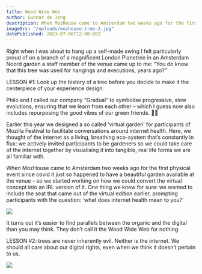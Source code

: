 ```yaml
---
title: Wood Wide Web
author: Gunnar de Jong
description: When MozHouse came to Amsterdam two weeks ago for the first physical event since covid it just so happened to have a beautiful garden available at the venue – so we started working on how we could convert the virtual concept into an IRL version of it.
imageSrc: "/uploads/mozhouse-tree-2.jpg"
datePublished: 2023-07-06T12:00:00Z
---
```


Right when I was about to hang up a self-made swing I felt particularly proud of on a branch of a magnificent London Planetree in an Amsterdam Noord garden a staff member of the venue came up to me: “You do know that this tree was used for hangings and executions, years ago?”

LESSON #1: Look up the history of a tree before you decide to make it the centerpiece of your experience design.

Philo and I called our company “Gradual” to symbolise progressive, slow evolutions, ensuring that we learn from each other – which I guess now also includes repurposing the good vibes of our green friends. 🤷‍♂️

Earlier this year we designed a so called ‘virtual garden’ for participants of Mozilla Festival to facilitate conversations around internet health. Here, we thought of the internet as a living, breathing eco-system that’s constantly in flux: we actively invited participants to be gardeners so we could take care of the internet together by visualising it into tangible, real life forms we are all familiar with.

When MozHouse came to Amsterdam two weeks ago for the first physical event since covid it just so happened to have a beautiful garden available at the venue – so we started working on how we could convert the virtual concept into an IRL version of it. One thing we knew for sure: we wanted to include the seat that came out of the virtual edition earlier, prompting participants with the question: ‘what does internet health mean to you?’

![](/uploads/mozhouse-tree-1.jpg)

It turns out it’s easier to find parallels between the organic and the digital than you may think. They don’t call it the Wood Wide Web for nothing.

LESSON #2: trees are never inherently evil. Neither is the internet. We should all care about our digital rights, even when we think it doesn’t pertain to us.

![](/uploads/mozhouse-tree-bias.jpg)
